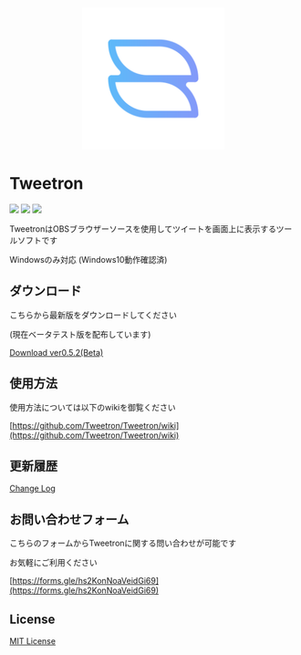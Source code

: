 <p align="center">
  <img width="250px" src="wiki/rm_icon.png">
</p>

# Tweetron

[![](https://img.shields.io/github/license/Tweetron/Tweetron?style=flat-square)](https://github.com/Tweetron/Tweetron/blob/main/LICENSE)
[![](https://img.shields.io/github/repo-size/Tweetron/Tweetron?style=flat-square)](https://github.com/Tweetron/Tweetron/)
[![](https://img.shields.io/github/downloads/Tweetron/Tweetron/total?color=366AB3&label=Tweetron%20Download&style=flat-square)](https://github.com/Tweetron/Tweetron/releases/tag/ver0.5.2(Beta))

TweetronはOBSブラウザーソースを使用してツイートを画面上に表示するツールソフトです

Windowsのみ対応 (Windows10動作確認済)

## ダウンロード

こちらから最新版をダウンロードしてください

(現在ベータテスト版を配布しています)

[Download ver0.5.2(Beta)](https://github.com/Tweetron/Tweetron/releases/tag/ver0.5.2(Beta))

## 使用方法

使用方法については以下のwikiを御覧ください

[https://github.com/Tweetron/Tweetron/wiki](https://github.com/Tweetron/Tweetron/wiki)

## 更新履歴

[Change Log](https://github.com/Tweetron/Tweetron/wiki/8.-%E6%9B%B4%E6%96%B0%E5%B1%A5%E6%AD%B4-(Change-Log))

## お問い合わせフォーム

こちらのフォームからTweetronに関する問い合わせが可能です

お気軽にご利用ください

[https://forms.gle/hs2KonNoaVeidGi69](https://forms.gle/hs2KonNoaVeidGi69)

## License

[MIT License](https://github.com/Tweetron/Tweetron/blob/main/LICENSE)
